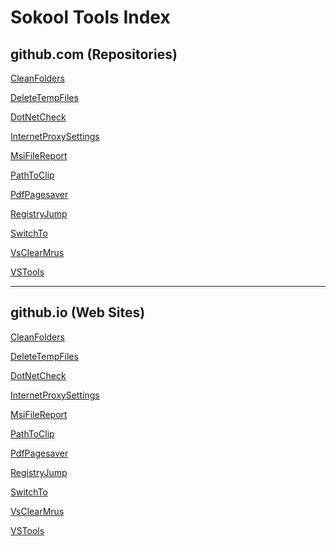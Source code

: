 # Sokool Tools Index

## github.com (Repositories)

<p><a href="https://github.com/sokooltools/CleanFolders" target="_blank" title="CleanFolders" rel="nofollow">CleanFolders</a></p>
<p><a href="https://github.com/sokooltools/DeleteTempFiles/" target="_blank" title="DeleteTempFiles" rel="nofollow">DeleteTempFiles</a></p>
<p><a href="https://github.com/sokooltools/DotNetCheck/" target="_blank" title="DotNetCheck" rel="nofollow">DotNetCheck</a></p>
<p><a href="https://github.com/sokooltools/InternetProxySettings/" target="_blank" title="VSTools" rel="nofollow">InternetProxySettings</a></p>
<p><a href="https://github.com/sokooltools/MsiFileReport/" target="_blank" title="MsiFileReport" rel="nofollow">MsiFileReport</a></p>
<p><a href="https://github.com/sokooltools/PathToClip/" target="_blank" title="PathToClip" rel="nofollow">PathToClip</a></p>
<p><a href="https://github.com/sokooltools/PdfPageSaver/" target="_blank" title="PdfPagesaver" rel="nofollow">PdfPagesaver</a></p>
<p><a href="https://github.com/sokooltools/RegistryJump/" target="_blank" title="RegistryJump" rel="nofollow">RegistryJump</a></p>
<p><a href="https://github.com/sokooltools/SwitchTo/" target="_blank" title="SwitchTo" rel="nofollow">SwitchTo</a></p>
<p><a href="https://github.com/sokooltools/VsClearMrus/" target="_blank" title="VsClearMrus" rel="nofollow">VsClearMrus</a></p>
<p><a href="https://github.com/sokooltools/VSTools/" target="_blank" title="VSTools" rel="nofollow">VSTools</a></p>

<hr>

## github.io (Web Sites)

<p><a href="https://sokooltools.github.io/CleanFolders" target="_blank" title="CleanFolders" rel="nofollow">CleanFolders</a></p>
<p><a href="https://sokooltools.github.io/DeleteTempFiles/" target="_blank" title="DeleteTempFiles" rel="nofollow">DeleteTempFiles</a></p>
<p><a href="https://sokooltools.github.io/DotNetCheck/" target="_blank" title="DotNetCheck" rel="nofollow">DotNetCheck</a></p>
<p><a href="https://sokooltools.github.io/InternetProxySettings/" target="_blank" title="VSTools" rel="nofollow">InternetProxySettings</a></p>
<p><a href="https://sokooltools.github.io/MsiFileReport/" target="_blank" title="MsiFileReport" rel="nofollow">MsiFileReport</a></p>
<p><a href="https://sokooltools.github.io/PathToClip/" target="_blank" title="PathToClip" rel="nofollow">PathToClip</a></p>
<p><a href="https://sokooltools.github.io/PdfPageSaver/" target="_blank" title="PdfPagesaver" rel="nofollow">PdfPagesaver</a></p>
<p><a href="https://sokooltools.github.io/RegistryJump/" target="_blank" title="RegistryJump" rel="nofollow">RegistryJump</a></p>
<p><a href="https://sokooltools.github.io/SwitchTo/" target="_blank" title="SwitchTo" rel="nofollow">SwitchTo</a></p>
<p><a href="https://sokooltools.github.io/VsClearMrus/" target="_blank" title="VsClearMrus" rel="nofollow">VsClearMrus</a></p>
<p><a href="https://sokooltools.github.io/VSTools/" target="_blank" title="VSTools" rel="nofollow">VSTools</a></p>
